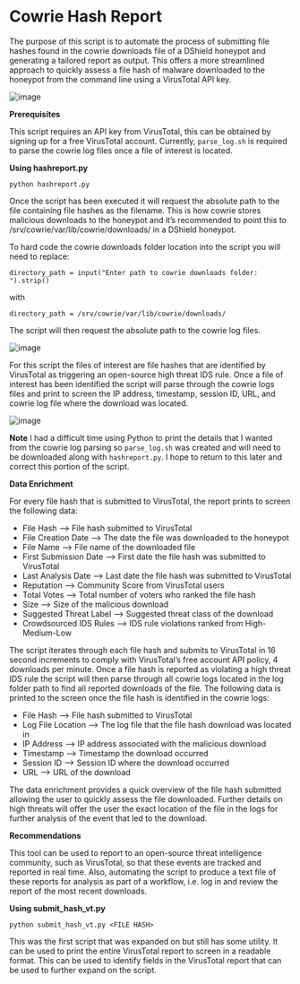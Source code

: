 # Cowrie Hash Report
The purpose of this script is to automate the process of submitting file hashes found in the cowrie downloads file of a DShield honeypot and generating a tailored report as output. This offers a more streamlined approach to quickly assess a file hash of malware downloaded to the honeypot from the command line using a VirusTotal API key.
 
![image](https://github.com/user-attachments/assets/c8914cbb-1b5e-42dd-a12e-b9f8478804ce)


**Prerequisites**

This script requires an API key from VirusTotal, this can be obtained by signing up for a free VirusTotal account.
Currently, ```parse_log.sh``` is required to parse the cowrie log files once a file of interest is located.

**Using hashreport.py**

```python hashreport.py```

Once the script has been executed it will request the absolute path to the file containing file hashes as the filename. This is how cowrie stores malicious downloads to the honeypot and it’s recommended to point this to /srv/cowrie/var/lib/cowrie/downloads/ in a DShield honeypot.

To hard code the cowrie downloads folder location into the script you will need to replace:

```directory_path = input("Enter path to cowrie downloads folder: ").strip()```

with

```directory_path = /srv/cowrie/var/lib/cowrie/downloads/```

The script will then request the absolute path to the cowrie log files. 

![image](https://github.com/user-attachments/assets/584f7c7f-c0ab-4af3-977d-615d4a8ccd00)

For this script the files of interest are file hashes that are identified by VirusTotal as triggering an open-source high threat IDS rule.  Once a file of interest has been identified the script will parse through the cowrie logs files and print to screen the IP address, timestamp, session ID, URL, and cowrie log file where the download was located.

![image](https://github.com/user-attachments/assets/afac14b2-7406-4a69-84be-3a88da6c69fb)

**Note** I had a difficult time using Python to print the details that I wanted from the cowrie log parsing so ```parse_log.sh``` was created and will need to be downloaded along with ```hashreport.py```. I hope to return to this later and correct this portion of the script.

**Data Enrichment**

For every file hash that is submitted to VirusTotal, the report prints to screen the following data:

- File Hash              -->	 File hash submitted to VirusTotal
- File Creation Date	    -->  The date the file was downloaded to the honeypot
- File Name	            -->  File name of the downloaded file
- First Submission Date  -->	 First date the file hash was submitted to VirusTotal
- Last Analysis Date	    -->  Last date the file hash was submitted to VirusTotal
- Reputation	            -->  Community Score from VirusTotal users
- Total Votes	          -->  Total number of voters who ranked the file hash
- Size	                  -->  Size of the malicious download
- Suggested Threat Label -->  Suggested threat class of the download
- Crowdsourced IDS Rules	-->  IDS rule violations ranked from High-Medium-Low

The script iterates through each file hash and submits to VirusTotal in 16 second increments to comply with VirusTotal’s free account API policy, 4 downloads per minute.  Once a file hash is reported as violating a high threat IDS rule the script will then parse through all cowrie logs located in the log folder path to find all reported downloads of the file.  The following data is printed to the screen once the file hash is identified in the cowrie logs:

- File Hash              -->  File hash submitted to VirusTotal
- Log File Location	    -->  The log file that the file hash download was located in
- IP Address	            -->  IP address associated with the malicious download
- Timestamp	            -->  Timestamp the download occurred
- Session ID	            -->  Session ID where the download occurred
- URL	                  -->  URL of the download

The data enrichment provides a quick overview of the file hash submitted allowing the user to quickly assess the file downloaded.  Further details on high threats will offer the user the exact location of the file in the logs for further analysis of the event that led to the download.


**Recommendations**

This tool can be used to report to an open-source threat intelligence community, such as VirusTotal, so that these events are tracked and reported in real time.  Also, automating the script to produce a text file of these reports for analysis as part of a workflow, i.e. log in and review the report of the most recent downloads.

**Using submit_hash_vt.py**

```python submit_hash_vt.py <FILE HASH>```

This was the first script that was expanded on but still has some utility.  It can be used to print the entire VirusTotal report to screen in a readable format.  This can be used to identify fields in the VirusTotal report that can be used to further expand on the script.
